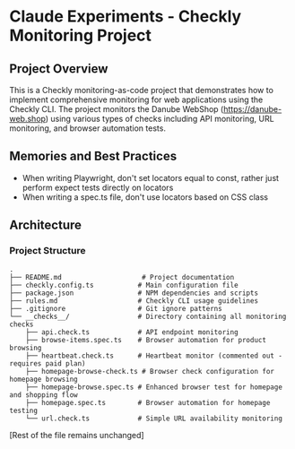 # Claude Experiments - Checkly Monitoring Project

## Project Overview

This is a Checkly monitoring-as-code project that demonstrates how to implement comprehensive monitoring for web applications using the Checkly CLI. The project monitors the Danube WebShop (https://danube-web.shop) using various types of checks including API monitoring, URL monitoring, and browser automation tests.

## Memories and Best Practices

- When writing Playwright, don't set locators equal to const, rather just perform expect tests directly on locators
- When writing a spec.ts file, don't use locators based on CSS class

## Architecture

### Project Structure
```
.
├── README.md                    # Project documentation
├── checkly.config.ts           # Main configuration file
├── package.json                # NPM dependencies and scripts
├── rules.md                    # Checkly CLI usage guidelines
├── .gitignore                  # Git ignore patterns
└── __checks__/                 # Directory containing all monitoring checks
    ├── api.check.ts            # API endpoint monitoring
    ├── browse-items.spec.ts    # Browser automation for product browsing
    ├── heartbeat.check.ts      # Heartbeat monitor (commented out - requires paid plan)
    ├── homepage-browse-check.ts # Browser check configuration for homepage browsing
    ├── homepage-browse.spec.ts # Enhanced browser test for homepage and shopping flow
    ├── homepage.spec.ts        # Browser automation for homepage testing
    └── url.check.ts            # Simple URL availability monitoring
```

[Rest of the file remains unchanged]